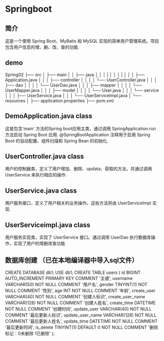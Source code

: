 # Springboot

## 简介

这是一个使用 Spring Boot、MyBatis 和 MySQL 实现的简单用户管理系统。项目包含用户信息的增、删、改、查的功能.

## demo
Spring02
├── src
│ ├── main
│ │ ├── java
│ │ │ |
│ │ │ |
│ │ │ ├── Application.java
│ │ │ ├── controller
│ │ │ │ └── UserController.java
│ │ │ ├── dao
│ │ │ │ └── UserDao.java
│ │ │ ├── mapper
│ │ │ │ └── UserMapper.java
│ │ │ ├── model
│ │ │ │ └── User.java
│ │ │ └── service
│ │ │ ├── UserService.java
│ │ │ └── UserServiceImpl.java
│ └── resources
│ ├── application.properties
├── pom.xml

## DemoApplication.java class
这是包含'main' 方法的Spring boot应用主类，通过调用 SpringApplication.run 方法启动 Spring Boot 应用.
@SpringBootApplication 注释用于启用 Spring Boot 的自动配置、组件扫描和 Spring Bean 的初始化.

## UserController.java class
用户的控制器类，定义了用户增加、删除、updata、获取的方法，并通过调用 UserService 来执行相应的操作.

## UserService.java class
用户服务接口，定义了用户相关的业务操作。这些方法将由 UserServiceImpl 实现.

## UserServiceimpl.java class
用户服务实现类，实现了 UserService 接口。通过调用 UserDao 执行数据库操作，实现了用户的增删改查功能

## 
## 数据库创建 （已在本地编译器中导入sql文件）

CREATE DATABASE db1;
USE db1;
CREATE TABLE users (
    id BIGINT AUTO_INCREMENT PRIMARY KEY COMMENT '主键',
    username VARCHAR(50) NOT NULL COMMENT '用户名',
    gender TINYINT(1) NOT NULL COMMENT '性别',
    age INT NOT NULL COMMENT '年龄',
    create_user VARCHAR(40) NOT NULL COMMENT '创建人标识',
    create_user_name VARCHAR(128) NOT NULL COMMENT '创建人姓名',
    create_time DATETIME NOT NULL COMMENT '创建时间',
    update_user VARCHAR(40) NOT NULL COMMENT '最后更新人标识',
    update_user_name VARCHAR(128) NOT NULL COMMENT '最后更新人姓名',
    update_time DATETIME NOT NULL COMMENT '最后更新时间',
    is_delete TINYINT(1) DEFAULT 0 NOT NULL COMMENT '删除标记：0未删除 1已删除'
);
